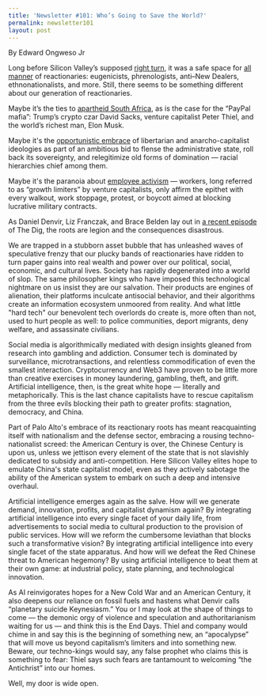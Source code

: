 ```yaml
---
title: 'Newsletter #101: Who’s Going to Save the World?'
permalink: newsletter101
layout: post
---
```


By Edward Ongweso Jr

Long before Silicon Valley’s supposed [right turn](https://www.nybooks.com/articles/2024/09/19/venture-backed-trumpism-ben-tarnoff/), it was a safe space for [all manner](https://www.thenation.com/article/economy/san-francisco-silicon-valley-eugenics/) of reactionaries: eugenicists, phrenologists, anti–New Dealers, ethnonationalists, and more. Still, there seems to be something different about our generation of reactionaries. 

Maybe it’s the ties to [apartheid South Africa](https://www.theguardian.com/technology/2025/jan/26/elon-musk-peter-thiel-apartheid-south-africa), as is the case for the “PayPal mafia”: Trump’s crypto czar David Sacks, venture capitalist Peter Thiel, and the world’s richest man, Elon Musk. 

Maybe it's the [opportunistic embrace](https://thebaffler.com/latest/the-wonderful-death-of-a-state-slobodian) of libertarian and anarcho-capitalist ideologies as part of an ambitious bid to flense the administrative state, roll back its sovereignty, and relegitimize old forms of domination — racial hierarchies chief among them. 

Maybe it's the paranoia about [employee activism](https://www.washingtonpost.com/opinions/policy-decisions-should-be-made-by-elected-representatives-not-silicon-valley/2019/09/05/e02a38dc-cf61-11e9-87fa-8501a456c003_story.html?arc404=true) — workers, long referred to as “growth limiters” by venture capitalists, only affirm the epithet with every walkout, work stoppage, protest, or boycott aimed at blocking lucrative military contracts. 

As Daniel Denvir, Liz Franczak, and Brace Belden lay out in [a recent episode](https://thedigradio.com/podcast/slopworld-w-brace-belden-and-liz-franczak/) of The Dig, the roots are legion and the consequences disastrous. 

We are trapped in a stubborn asset bubble that has unleashed waves of speculative frenzy that our plucky bands of reactionaries have ridden to turn paper gains into real wealth and power over our political, social, economic, and cultural lives. Society has rapidly degenerated into a world of slop. The same philosopher kings who have imposed this technological nightmare on us insist they are our salvation. Their products are engines of alienation, their platforms inculcate antisocial behavior, and their algorithms create an information ecosystem unmoored from reality. And what little "hard tech" our benevolent tech overlords do create is, more often than not, used to hurt people as well: to police communities, deport migrants, deny welfare, and assassinate civilians. 

Social media is algorithmically mediated with design insights gleaned from research into gambling and addiction. Consumer tech is dominated by surveillance, microtransactions, and relentless commodification of even the smallest interaction. Cryptocurrency and Web3 have proven to be little more than creative exercises in money laundering, gambling, theft, and grift. Artificial intelligence, then, is the great white hope — literally and metaphorically. This is the last chance capitalists have to rescue capitalism from the three evils blocking their path to greater profits: stagnation, democracy, and China.

Part of Palo Alto's embrace of its reactionary roots has meant reacquainting itself with nationalism and the defense sector, embracing a rousing techno-nationalist screed: the American Century is over, the Chinese Century is upon us, unless we jettison every element of the state that is not slavishly dedicated to subsidy and anti-competition. Here Silicon Valley elites hope to emulate China's state capitalist model, even as they actively sabotage the ability of the American system to embark on such a deep and intensive overhaul. 

Artificial intelligence emerges again as the salve. How will we generate demand, innovation, profits, and capitalist dynamism again? By integrating artificial intelligence into every single facet of your daily life, from advertisements to social media to cultural production to the provision of public services. How will we reform the cumbersome leviathan that blocks such a transformative vision? By integrating artificial intelligence into every single facet of the state apparatus. And how will we defeat the Red Chinese threat to American hegemony? By using artificial intelligence to beat them at their own game: at industrial policy, state planning, and technological innovation.

As AI reinvigorates hopes for a New Cold War and an American Century, it also deepens our reliance on fossil fuels and hastens what Denvir calls “planetary suicide Keynesiasm.” You or I may look at the shape of things to come — the demonic orgy of violence and speculation and authoritarianism waiting for us — and think this is the End Days. Thiel and company would chime in and say this is the beginning of something new, an “apocalypse” that will move us beyond capitalism’s limiters and into something new. Beware, our techno-kings would say, any false prophet who claims this is something to fear: Thiel says such fears are tantamount to welcoming “the Antichrist” into our homes.

Well, my door is wide open. 
